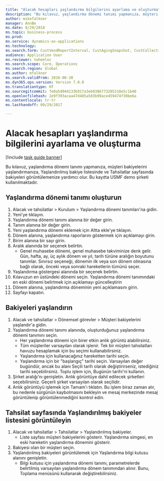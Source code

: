 ```yaml
--- 
title: "Alacak hesapları yaşlandırma bilgilerini ayarlama ve oluşturma"
description: "Bu kılavuz, yaşlandırma dönemi tanımı yapmanıza, müşteri bakiyelerini yaşlandırmanıza, Yaşlandırılmış bakiye listesinde ve Tahsilatlar sayfasında bakiyeleri görüntülemenize yardımcı olur."
author: mikefalkner
manager: AnnBe
ms.date: 8/29/2018
ms.topic: business-process
ms.prod: 
ms.service: dynamics-ax-applications
ms.technology: 
ms.search.form: CustVendReportInterval, CustAgingSnapshot, CustCollectionsPoolsListPage, CustCollections
audience: Application User
ms.reviewer: twheeloc
ms.search.scope: Core, Operations
ms.search.region: Global
ms.author: mfalkner
ms.search.validFrom: 2016-06-30
ms.dyn365.ops.version: Version 7.0.0
ms.translationtype: HT
ms.sourcegitcommit: 7e0a5d044133b917a3eb9386773205218e5c1b40
ms.openlocfilehash: 2e9f393acaa47d485a583b99ace459474f30be6a
ms.contentlocale: tr-tr
ms.lasthandoff: 09/29/2017

---
```

# <a name="set-up-and-generate-accounts-receivable-aging-information"></a>Alacak hesapları yaşlandırma bilgilerini ayarlama ve oluşturma

[!include [task guide banner](../../includes/task-guide-banner.md)]

Bu kılavuz, yaşlandırma dönemi tanımı yapmanıza, müşteri bakiyelerini yaşlandırmanıza, Yaşlandırılmış bakiye listesinde ve Tahsilatlar sayfasında bakiyeleri görüntülemenize yardımcı olur. Bu kayıtta USMF demo şirketi kullanılmaktadır.


## <a name="create-an-aging-period-definition"></a>Yaşlandırma dönemi tanımı oluşturun
1. Alacak ve tahsilatlar > Kurulum > Yaşlandırma dönemi tanımları'na gidin.
2. Yeni'ye tıklayın.
3. Yaşlandırma dönemi tanımı alanına bir değer girin.
4. Tanım alanına bir değer girin.
5. Yeni yaşlandırma dönemi eklemek için Altta ekle'ye tıklayın.
6. Dönem alanına, yaşlandırma raporlarını göstermek için açıklamayı girin.
7. Birim alanına bir sayı girin.
8. Aralık alanında bir seçenek belirtin.
    * Genel muhasebe dönemi, genel muhasebe takviminize denk gelir. Gün, hafta, ay, üç aylık dönem ve yıl, tarih türüne aralığın boyutunu tanımlar. Sınırsız seçeneği, dönemin ilk veya son dönem olmasına bağlı olarak, önceki veya sonraki hareketlerin tümünü seçer.  
9. Yaşlandırma göstergesi alanında bir seçenek belirtin.
10. Kılavuzun en üstündeki dönemi seçin. Yaşlandırma dönemi tanımındaki en eski dönemi belirtmek için açıklamayı güncelleştirin
11. Dönem alanına, yaşlandırma döneminin yeni açıklamasını girin.
12. Sayfayı kapatın.

## <a name="age-the-balances"></a>Bakiyeleri yaşlandırın
1. Alacak ve tahsilatlar > Dönemsel görevler > Müşteri bakiyelerini yaşlandır'a gidin.
2. Yaşlandırma dönemi tanımı alanında, oluşturduğunuz yaşlandırma dönemi tanımını seçin.
    * Her yaşlandırma dönemi için birer etkin anlık görüntü alabilirsiniz.  
    * Tüm müşteriler varsayılan olarak işlenir. Tek bir müşteri tahsilatları havuzu hesaplamak için bu seçimi kullanabilirsiniz.  
    * Yaşlandırma için kullanacağınız hareketten tarihi seçin.  
    * Yaşlandırma için bir "başlangıç" tarihi seçin. Varsayılan değer bugündür, ancak bu alanı Seçili tarih olarak değiştirirseniz, istediğiniz tarihi seçebilirsiniz. Toplu işlem için, Bugünün tarihi'ni kullanın.  
3. Şirket aralığı'nı genişletin. Anlık görüntüye dahil edilecek şirketleri seçebilirsiniz. Geçerli şirket varsayılan olarak seçilidir.
4. Anlık görüntüyü işlemek için Tamam'ı tıklatın. Bu işlem biraz zaman alır, bu nedenle sürgünün kaybolmasını bekleyin ve mesaj merkezinde mesaj görüntülenip görüntülenmediğini kontrol edin.

## <a name="view-the-balances-on-the-aged-balances-list-and-on-the-collection-page"></a>Tahsilat sayfasında Yaşlandırılmış bakiyeler listesini görüntüleyin
1. Alacak ve tahsilatlar > Tahsilatlar > Yaşlandırılmış bakiyeler.
    * Liste sayfası müşteri bakiyelerini gösterir. Yaşlandırma simgesi, en eski hareketin yaşlandırma dönemini gösterir.  
2. Bakiyesi olan bir müşteri seçin.
3. Yaşlandırılmış bakiyeleri görüntülemek için Yaşlandırma bilgi kutusu alanını genişletin.
    * Bilgi kutusu için yaşlandırma dönemi tanımı, parametrelerde belirtilmiş varsayılan yaşlandırma dönem tanımından alınır. Bunu, Toplama menüsünü kullanarak değiştirebilirsiniz.  


